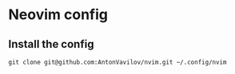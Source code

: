 # Neovim config

## Install the config
```
git clone git@github.com:AntonVavilov/nvim.git ~/.config/nvim
```
